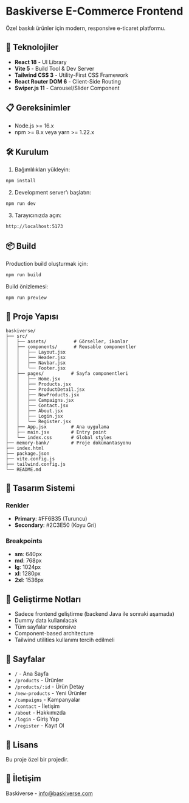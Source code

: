 # Baskiverse E-Commerce Frontend

Özel baskılı ürünler için modern, responsive e-ticaret platformu.

## 🚀 Teknolojiler

- **React 18** - UI Library
- **Vite 5** - Build Tool & Dev Server
- **Tailwind CSS 3** - Utility-First CSS Framework
- **React Router DOM 6** - Client-Side Routing
- **Swiper.js 11** - Carousel/Slider Component

## 📋 Gereksinimler

- Node.js >= 16.x
- npm >= 8.x veya yarn >= 1.22.x

## 🛠️ Kurulum

1. Bağımlılıkları yükleyin:
```bash
npm install
```

2. Development server'ı başlatın:
```bash
npm run dev
```

3. Tarayıcınızda açın:
```
http://localhost:5173
```

## 📦 Build

Production build oluşturmak için:
```bash
npm run build
```

Build önizlemesi:
```bash
npm run preview
```

## 📁 Proje Yapısı

```
baskiverse/
├── src/
│   ├── assets/          # Görseller, ikonlar
│   ├── components/      # Reusable componentler
│   │   ├── Layout.jsx
│   │   ├── Header.jsx
│   │   ├── Navbar.jsx
│   │   └── Footer.jsx
│   ├── pages/          # Sayfa componentleri
│   │   ├── Home.jsx
│   │   ├── Products.jsx
│   │   ├── ProductDetail.jsx
│   │   ├── NewProducts.jsx
│   │   ├── Campaigns.jsx
│   │   ├── Contact.jsx
│   │   ├── About.jsx
│   │   ├── Login.jsx
│   │   └── Register.jsx
│   ├── App.jsx         # Ana uygulama
│   ├── main.jsx        # Entry point
│   └── index.css       # Global styles
├── memory-bank/        # Proje dokümantasyonu
├── index.html
├── package.json
├── vite.config.js
├── tailwind.config.js
└── README.md
```

## 🎨 Tasarım Sistemi

### Renkler
- **Primary**: #FF6B35 (Turuncu)
- **Secondary**: #2C3E50 (Koyu Gri)

### Breakpoints
- **sm**: 640px
- **md**: 768px
- **lg**: 1024px
- **xl**: 1280px
- **2xl**: 1536px

## 📝 Geliştirme Notları

- Sadece frontend geliştirme (backend Java ile sonraki aşamada)
- Dummy data kullanılacak
- Tüm sayfalar responsive
- Component-based architecture
- Tailwind utilities kullanımı tercih edilmeli

## 🔗 Sayfalar

- `/` - Ana Sayfa
- `/products` - Ürünler
- `/products/:id` - Ürün Detay
- `/new-products` - Yeni Ürünler
- `/campaigns` - Kampanyalar
- `/contact` - İletişim
- `/about` - Hakkımızda
- `/login` - Giriş Yap
- `/register` - Kayıt Ol

## 📄 Lisans

Bu proje özel bir projedir.

## 👥 İletişim

Baskiverse - info@baskiverse.com
